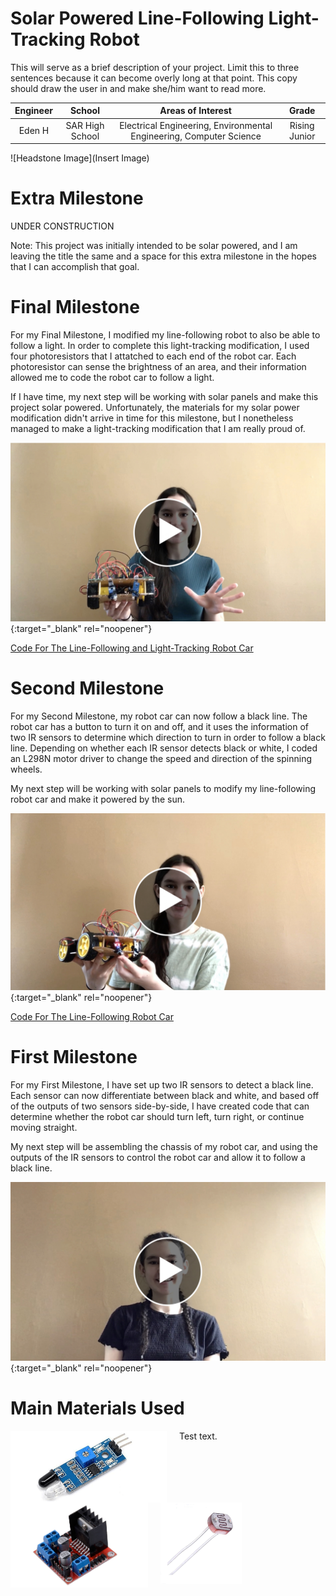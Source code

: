 ﻿# Solar Powered Line-Following Light-Tracking Robot
This will serve as a brief description of your project. Limit this to three sentences because it can become overly long at that point. This copy should draw the user in and make she/him want to read more.

| **Engineer** | **School** | **Areas of Interest** | **Grade** |
|:--:|:--:|:--:|:--:|
| Eden H | SAR High School | Electrical Engineering, Environmental Engineering, Computer Science | Rising Junior

![Headstone Image](Insert Image)
  
# Extra Milestone
UNDER CONSTRUCTION

Note: This project was initially intended to be solar powered, and I am leaving the title the same and a space for this extra milestone in the hopes that I can accomplish that goal.


# Final Milestone
For my Final Milestone, I modified my line-following robot to also be able to follow a light. In order to complete this light-tracking modification, I used four photoresistors that I attatched to each end of the robot car. Each photoresistor can sense the brightness of an area, and their information allowed me to code the robot car to follow a light.

If I have time, my next step will be working with solar panels and make this project solar powered. Unfortunately, the materials for my solar power modification didn't arrive in time for this milestone, but I nonetheless managed to make a light-tracking modification that I am really proud of.

[![Eden H Milestone 3](Images/IMG-9289.jpg)](https://youtu.be/hNOKQYl62Aw "Eden H Milestone 3"){:target="_blank" rel="noopener"}

[Code For The Line-Following and Light-Tracking Robot Car](Code/followlightsandlines.ino)

# Second Milestone
For my Second Milestone, my robot car can now follow a black line. The robot car has a button to turn it on and off, and it uses the information of two IR sensors to determine which direction to turn in order to follow a black line. Depending on whether each IR sensor detects black or white, I coded an L298N motor driver to change the speed and direction of the spinning wheels.

My next step will be working with solar panels to modify my line-following robot car and make it powered by the sun.

[![Eden H Milestone 2](Images/IMG-9141.jpg)](https://youtu.be/kdTgERcL5lk "Eden H Milestone 2"){:target="_blank" rel="noopener"}

[Code For The Line-Following Robot Car](Code/followaline.ino)


# First Milestone
For my First Milestone, I have set up two IR sensors to detect a black line. Each sensor can now differentiate between black and white, and based off of the outputs of two sensors side-by-side, I have created code that can determine whether the robot car should turn left, turn right, or continue moving straight.

My next step will be assembling the chassis of my robot car, and using the outputs of the IR sensors to control the robot car and allow it to follow a black line.

[![Eden H Milestone 1](Images/IMG-9142.jpg)](https://youtu.be/15n1ZdJsuV4 "Eden H Milestone 1"){:target="_blank" rel="noopener"}


# Main Materials Used
<HTML>
  <img src = "Images/IR_Sensor_Image.png" width = 250 align = "left" style = "padding-right:20px">
  <img src = "Images/L298N_Motor_Driver_Image.jpg" width = 220 align = "left" style = "padding-right:20px">
  <img src = "Images/Photoresistor_Image.jpg" width = 130 align = "left" style = "padding-right:0px">
</HTML>
Test text.

